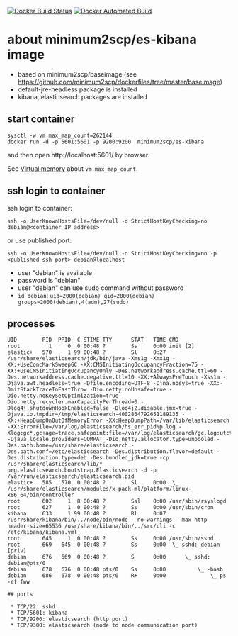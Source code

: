 [![Docker Build Status](https://img.shields.io/docker/build/minimum2scp/es-kibana.svg)]()
[![Docker Automated Build](https://img.shields.io/docker/automated/minimum2scp/es-kibana.svg)]()

# about minimum2scp/es-kibana image

 * based on minimum2scp/baseimage (see https://github.com/minimum2scp/dockerfiles/tree/master/baseimage)
 * default-jre-headless package is installed
 * kibana, elasticsearch packages are installed

## start container

```
sysctl -w vm.max_map_count=262144
docker run -d -p 5601:5601 -p 9200:9200  minimum2scp/es-kibana
```

and then open http://localhost:5601/ by browser.

See [Virtual memory](https://www.elastic.co/guide/en/elasticsearch/reference/current/vm-max-map-count.html) about `vm.max_map_count`.

## ssh login to container

ssh login to container:

```
ssh -o UserKnownHostsFile=/dev/null -o StrictHostKeyChecking=no debian@<container IP address>
```

or use published port:

```
ssh -o UserKnownHostsFile=/dev/null -o StrictHostKeyChecking=no -p <published ssh port> debian@localhost
```

 * user "debian" is available
 * password is "debian"
 * user "debian" can use sudo command without password
 * `id debian`: `uid=2000(debian) gid=2000(debian) groups=2000(debian),4(adm),27(sudo)`

## processes

```console
UID        PID  PPID  C STIME TTY      STAT   TIME CMD
root         1     0  0 00:48 ?        Ss     0:00 init [2]
elastic+   570     1 99 00:48 ?        Sl     0:27 /usr/share/elasticsearch/jdk/bin/java -Xms1g -Xmx1g -XX:+UseConcMarkSweepGC -XX:CMSInitiatingOccupancyFraction=75 -XX:+UseCMSInitiatingOccupancyOnly -Des.networkaddress.cache.ttl=60 -Des.networkaddress.cache.negative.ttl=10 -XX:+AlwaysPreTouch -Xss1m -Djava.awt.headless=true -Dfile.encoding=UTF-8 -Djna.nosys=true -XX:-OmitStackTraceInFastThrow -Dio.netty.noUnsafe=true -Dio.netty.noKeySetOptimization=true -Dio.netty.recycler.maxCapacityPerThread=0 -Dlog4j.shutdownHookEnabled=false -Dlog4j2.disable.jmx=true -Djava.io.tmpdir=/tmp/elasticsearch-4002864792651189135 -XX:+HeapDumpOnOutOfMemoryError -XX:HeapDumpPath=/var/lib/elasticsearch -XX:ErrorFile=/var/log/elasticsearch/hs_err_pid%p.log -Xlog:gc*,gc+age=trace,safepoint:file=/var/log/elasticsearch/gc.log:utctime,pid,tags:filecount=32,filesize=64m -Djava.locale.providers=COMPAT -Dio.netty.allocator.type=unpooled -Des.path.home=/usr/share/elasticsearch -Des.path.conf=/etc/elasticsearch -Des.distribution.flavor=default -Des.distribution.type=deb -Des.bundled_jdk=true -cp /usr/share/elasticsearch/lib/* org.elasticsearch.bootstrap.Elasticsearch -d -p /var/run/elasticsearch/elasticsearch.pid
elastic+   585   570  0 00:48 ?        Sl     0:00  \_ /usr/share/elasticsearch/modules/x-pack-ml/platform/linux-x86_64/bin/controller
root       602     1  8 00:48 ?        Ssl    0:00 /usr/sbin/rsyslogd
root       627     1  0 00:48 ?        Ss     0:00 /usr/sbin/cron
kibana     633     1 99 00:48 ?        Rl     0:07 /usr/share/kibana/bin/../node/bin/node --no-warnings --max-http-header-size=65536 /usr/share/kibana/bin/../src/cli -c /etc/kibana/kibana.yml
root       645     1  0 00:48 ?        Ss     0:00 /usr/sbin/sshd
root       669   645  0 00:48 ?        Ss     0:00  \_ sshd: debian [priv]
debian     676   669  0 00:48 ?        S      0:00      \_ sshd: debian@pts/0
debian     678   676  0 00:48 pts/0    Ss     0:00          \_ -bash
debian     686   678  0 00:48 pts/0    R+     0:00              \_ ps -ef fww

## ports

 * TCP/22: sshd
 * TCP/5601: kibana
 * TCP/9200: elasticsearch (http port)
 * TCP/9300: elasticsearch (node to node communication port)

